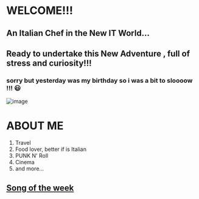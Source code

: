 # WELCOME!!!
## An Italian Chef in the New IT World...
## Ready to undertake this New Adventure , full of stress and curiosity!!!
### sorry but yesterday was my birthday so i was a bit to sloooow !!! 😃 

![image](https://github.com/HerrDiddy/HerrDiddy/assets/152165745/c583ca2a-17d7-4dbf-8497-ae273750443f)


# ABOUT ME

1. Travel
2. Food lover, better if is Italian
3. PUNK N' Roll
4. Cinema
5. and more...

## [Song of the week](https://www.youtube.com/watch?v=2GQMIXGRjaw)


